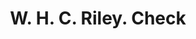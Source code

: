 ---
doi: 10.7916/D8M05HKB
date_other: '1900'
date_other_textual: 1900-1909
form: printed ephemera
genre:
- Checks (bank checks)
name:
- W. H. C. Riley
object_in_context_url: https://biggert.cul.columbia.edu/items/view/ave_biggert_01758
subject_hierarchical_geographic:
- Osborne, Kansas, United States
subject_name:
- W. H. C. Riley
title: W. H. C. Riley. Check
sort_title: W. H. C. Riley. Check
call_number: ave_biggert_01758
coordinates:
- 39.440555555555555,-98.69722222222222
pid: ave_biggert_01758
identifiers: ave_biggert_01758
thumbnail: https://derivativo-1.library.columbia.edu/iiif/2/ldpd:490872/full/!256,256/0/native.jpg
permalink: "/items/ave_biggert_01758/"
layout: iiif-image-page
---